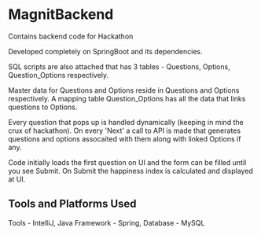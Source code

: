 # MagnitBackend
Contains backend code for Hackathon


Developed completely on SpringBoot and its dependencies.

SQL scripts are also attached that has 3 tables - Questions, Options, Question_Options respectively.

Master data for Questions and Options reside in Questions and Options respectively. A mapping table Question_Options has all the data that links questions to Options.

Every question that pops up is handled dynamically (keeping in mind the crux of hackathon). On every 'Next' a call to API is made that
generates questions and options assocaited with them along with linked Options if any.

Code initially loads the first question on UI and the form can be filled until you see Submit. On Submit the happiness index is calculated and displayed at UI.

## Tools and Platforms Used
   Tools -  IntelliJ,
   Java Framework - Spring,
   Database - MySQL

